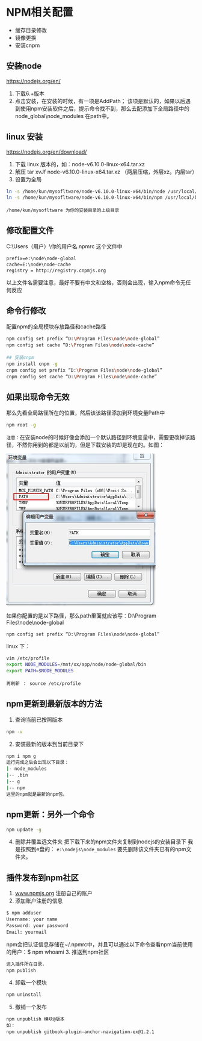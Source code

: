 # NPM相关配置
* 缓存目录修改
* 镜像更换
* 安装cnpm


## 安装node
https://nodejs.org/en/
1. 下载6.+版本
2. 点击安装，在安装的时候，有一项是AddPath；
	该项是默认的，如果以后遇到使用npm安装软件之后，提示命令找不到，那么去配添加下全局路径中的 node_global\node_modules 在path中。

## linux 安装
https://nodejs.org/en/download/

1. 下载 linux 版本的，如：node-v6.10.0-linux-x64.tar.xz
2. 解压  tar xvJf node-v6.10.0-linux-x64.tar.xz （两层压缩，外层xz。内层tar）
3. 设置为全局

```bash
ln -s /home/kun/mysofltware/node-v6.10.0-linux-x64/bin/node /usr/local/bin/node
ln -s /home/kun/mysofltware/node-v6.10.0-linux-x64/bin/npm /usr/local/bin/npm

/home/kun/mysofltware 为你的安装目录的上级目录
```



## 修改配置文件
C:\Users（用户）\你的用户名\.npmrc 这个文件中
```
prefix=e:\node\node-global
cache=E:\node\node-cache
registry = http://registry.cnpmjs.org 
```
以上文件名需要注意，最好不要有中文和空格，否则会出现，输入npm命令无任何反应

## 命令行修改
配置npm的全局模块存放路径和cache路径 
```bash
npm config set prefix “D:\Program Files\node\node-global” 
npm config set cache “D:\Program Files\node\node-cache” 

## 安装cnpm
npm install cnpm -g
cnpm config set prefix “D:\Program Files\node\node-global” 
cnpm config set cache “D:\Program Files\node\node-cache”
```

## 如果出现命令无效
那么先看全局路径所在的位置，然后该该路径添加到环境变量Path中
```bash
npm root -g
```
`注意：`在安装node的时候好像会添加一个默认路径到环境变量中，需要更改掉该路径，不然你用到的都是以前的，但是下载安装的却是现在的。如图：

![](/images/node-npm-path.jpg)

如果你配置的是以下路径，那么path里面就应该写：D:\Program Files\node\node-global
```
npm config set prefix “D:\Program Files\node\node-global” 
```


linux 下：
```bash
vim /etc/profile
export NODE_MODULES=/mnt/xx/app/node/node-global/bin
export PATH=$NODE_MODULES

再刷新 ： source /etc/profile
```

## npm更新到最新版本的方法
1. 查询当前已按照版本
```bash
npm -v
```
2. 安装最新的版本到当前目录下
```bash
npm i npm g 
运行完成之后会出现以下目录：
|- node_modules
|-- .bin
|-- g
|-- npm
这里的npm就是最新的npm包。
```

## npm更新：另外一个命令
```bash
npm update -g
```

4. 删除并覆盖远文件夹
把下载下来的npm文件夹复制到nodejs的安装目录下 
我是按照到e盘的： `e:\nodejs\node_modules`
要先删除该文件夹已有的npm文件夹。


## 插件发布到npm社区
1. www.npmjs.org 注册自己的账户
2. 添加账户注册的信息
```bash
$ npm adduser	
Username: your name
Password: your password
Email: yourmail
```
npm会把认证信息存储在~/.npmrc中，并且可以通过以下命令查看npm当前使用的用户：$ npm whoami 
3. 推送到npm社区
```bash
进入插件所在目录，
npm publish
```
4. 卸载一个模块
```bash
npm uninstall
```
5. 撤销一个发布
```bash
npm unpublish 模块@版本
如：
npm unpublish gitbook-plugin-anchor-navigation-ex@1.2.1
```

